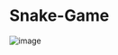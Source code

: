 # Snake-Game
![image](https://github.com/user-attachments/assets/a5ff9937-eafe-4dec-be90-a2df3adb9231)
